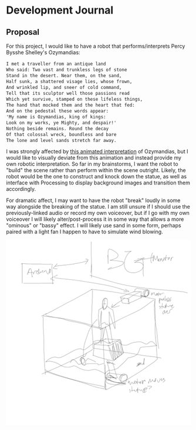 # Development Journal

## Proposal

For this project, I would like to have a robot that performs/interprets Percy Bysshe Shelley's Ozymandias:

```
I met a traveller from an antique land
Who said: Two vast and trunkless legs of stone
Stand in the desert. Near them, on the sand,
Half sunk, a shattered visage lies, whose frown,
And wrinkled lip, and sneer of cold command,
Tell that its sculptor well those passions read
Which yet survive, stamped on these lifeless things,
The hand that mocked them and the heart that fed:
And on the pedestal these words appear:
'My name is Ozymandias, king of kings:
Look on my works, ye Mighty, and despair!'
Nothing beside remains. Round the decay
Of that colossal wreck, boundless and bare
The lone and level sands stretch far away.
```

I was strongly affected by [this animated interpretation](https://www.youtube.com/watch?v=sPlSH6n37ts) of Ozymandias, but I would like to visually deviate from this animation and instead provide my own robotic interpretation. So far in my brainstorms, I want the robot to "build" the scene rather than perform within the scene outright. Likely, the robot would be the one to construct and knock down the statue, as well as interface with Processing to display background images and transition them accordingly.

For dramatic affect, I may want to have the robot "break" loudly in some way alongside the breaking of the statue. I am still unsure if I should use the previously-linked audio or record my own voiceover, but if I go with my own voiceover I will likely alter/post-process it in some way that allows a more "ominous" or "bassy" effect. I will likely use sand in some form, perhaps paired with a light fan I happen to have to simulate wind blowing.

![ozymandias draft](ozymandiasdraft.png)
